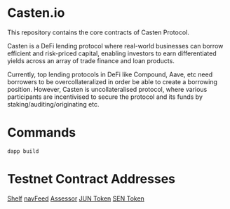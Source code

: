 # Casten.io
This repository contains the core contracts of Casten Protocol.

Casten is a DeFi lending protocol where real-world businesses can borrow efficient and risk-priced capital, enabling investors to earn differentiated yields across an array of trade finance and loan products. 

Currently, top lending protocols in DeFi like Compound, Aave, etc need borrowers to be overcollateralized in order be able to create a borrowing position. However, Casten is uncollateralised protocol, where various participants are incentivised to secure the protocol and its funds by staking/auditing/originating etc.

# Commands
```
dapp build
```

# Testnet Contract Addresses

[Shelf](https://mumbai.polygonscan.com/address/0x459A7C7dF9F128863710A652AA9026Fe3E809DE6#readContract)
[navFeed](https://mumbai.polygonscan.com/address/0x50F5F51d20873A7ac6B0FBcfdC02F7d7F3519566#writeContract)
[Assessor](https://mumbai.polygonscan.com/address/0xbeDb40334Ec06010e21c6eEf08FE04E6017Ae761#writeContract) 
[JUN Token](https://mumbai.polygonscan.com/address/0xDc27F7B1eb43FfFf707A6E128a29eDd8E60886D9#writeContract)
[SEN Token](https://mumbai.polygonscan.com/address/0x13e1aD4B5F76DA46b68F91bC55A11591e6dA813f#writeContract)
